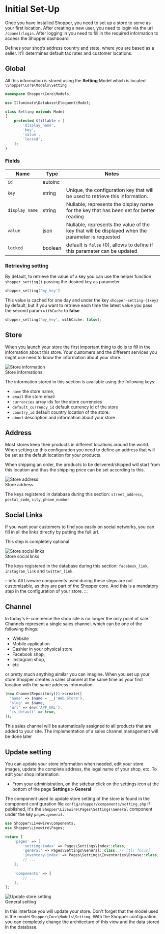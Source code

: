 # Initial Set-Up

Once you have installed Shopper, you need to set up a store to serve as your first location. 
After creating a new user, you need to login via the url `/cpanel/login`. After logging in you need to fill 
in the required information to access the Shopper dashboard

Defines your shop’s address country and state, where you are based as a seller. It'll determines default tax rates and customer locations.

## Global

All this information is stored using the **Setting** Model which is located `\Shopper\Core\Models\Setting`

```php
namespace Shopper\Core\Models;

use Illuminate\Database\Eloquent\Model;

class Setting extends Model
{
    protected $fillable = [
        'display_name',
        'key',
        'value',
        'locked',
    ];
}
```

### Fields

| Name           | Type    | Notes                                                                                            |
|----------------|---------|--------------------------------------------------------------------------------------------------|
| `id`           | autoinc |                                                                                                  |
| `key`          | string  | Unique, the configuration key that will be used to retrieve this information.                    |
| `display_name` | string  | Nullable, represents the display name for the key that has been set for better reading           |
| `value`        | json    | Nullable, represents the value of the key that will be displayed when the parameter is requested |
| `locked`       | boolean | default is `false` (0), allows to define if this parameter can be updated                        |

### Retrieving setting

By default, to retrieve the value of a key you can use the helper function `shopper_setting()` passing the desired key as parameter

```php
shopper_setting('my_key')
```

This value is cached for one day and under the key `shopper-setting-{$key}` by default, but if you want to retrieve each time the latest value you pass the second param `withCache` to **false**

```php
shopper_setting('my_key', withCache: false);
```

## Store

When you launch your store the first important thing to do is to fill in the information about this store.
Your customers and the different services you might use need to know the information about your store.

<div class="screenshot" aria-hidden="true">
  <img src="/screenshots/{{version}}/initialization-step-1.png" alt="Store information">
  <div class="caption">Store informations</div>
</div>

The information stored in this section is available using the following keys:
- `name` the store name,
- `email` the store email
- `currencies` array ids for the store currencies
- `default_currency_id` default currency id of the store
- `country_id` default country location of the store.
- `about` description and information about your store

## Address

Most stores keep their products in different locations around the world. When setting up this configuration you need to 
define an address that will be set as the default location for your products.

When shipping an order, the products to be delivered/shipped will start from this location and thus the shipping price can be set according to this.

<div class="screenshot" aria-hidden="true">
  <img src="/img/screenshots/{{version}}/initialization-step-2.png" alt="Store address">
  <div class="caption">Store address</div>
</div>

The keys registered in database during this section: `street_address`, `postal_code`, `city`, `phone_number`

## Social Links

If you want your customers to find you easily on social networks, you can fill in all the links directly by putting the full url.

This step is completely optional

<div class="screenshot" aria-hidden="true">
  <img src="/screenshots/{{version}}/initialization-step-3.png" alt="Store social links">
  <div class="caption">Store social links</div>
</div>

The keys registered in the database during this section: `facebook_link`, `instagram_link` and `twitter_link`.

:::info
All Livewire components used during these steps are not customizable, as they are part of the Shopper core. 
And this is a mandatory step in the configuration of your store.
:::

## Channel

In today's E-commerce the shop site is no longer the only point of sale. Channels represent a single sales channel,
which can be one of the following things:

- Website
- Mobile application
- Cashier in your physical store
- Facebook shop,
- Instagram shop,
- etc

or pretty much anything similar you can imagine. When you set up your store Shopper creates a sales channel at 
the same time as your first location with the same address information.

```php
(new ChannelRepository())->create([
  'name' => $name = __('Web Store'),
  'slug' => $name,
  'url' => env('APP_URL'),
  'is_default' => true,
]);
```

This sales channel will be automatically assigned to all products that are added to your site. The implementation of a sales channel management will be done later

## Update setting

You can update your store information when needed, edit your store images, update the complete address, the legal name of your shop, etc.
To edit your shop information:

- From your administration, on the sidebar click on the settings icon at the bottom of the page **Settings > General**

The component used to update store setting of the store is found in the component configuration file `config/shopper/components/setting.php` if published, 
It's the `Shopper\Livewire\Pages\Settings\General` component under the key `pages.general`.

```php
use Shopper\Livewire\Components;
use Shopper\Livewire\Pages;

return [
    'pages' => [
        'setting-index' => Pages\Settings\Index::class,
        'general' => Pages\Settings\General::class, // [tl! focus]
        'inventory-index' => Pages\Settings\Inventories\Browse::class,
        // ...
    ];
    
    'components' => [
        // ...
    ],
];

```

<div class="screenshot" aria-hidden="true">
  <img src="/screenshots/{{version}}/setting-general.png" alt="Update store setting">
  <div class="caption">General setting</div>
</div>

In this interface you will update your store. Don't forget that the model used is the model `Shopper\Core\Models\Setting`.
With the Shopper configuration you can completely change the architecture of this view and the data stored in the database.
